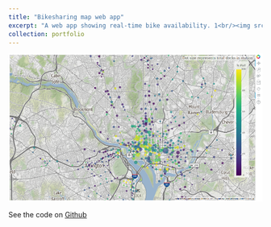 ```yaml
---
title: "Bikesharing map web app"
excerpt: "A web app showing real-time bike availability. 1<br/><img src='/images/webapp.png'>"
collection: portfolio
---
```


![map](/images/webapp.png)

See the code on [Github](https://github.com/keves1/bikeshareapp)
